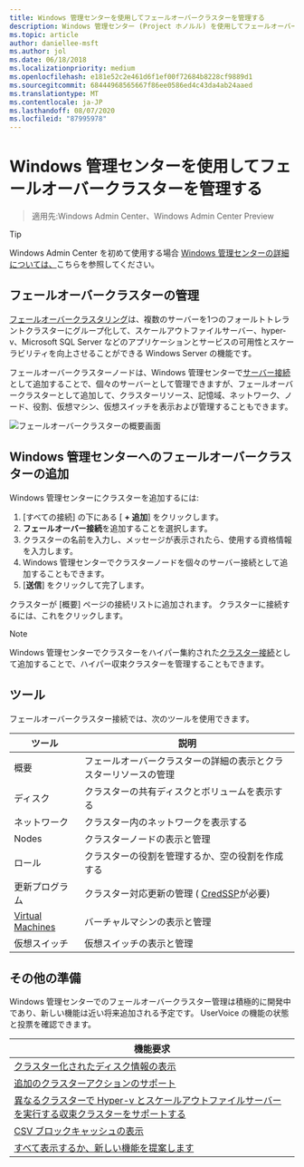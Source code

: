 ```yaml
---
title: Windows 管理センターを使用してフェールオーバークラスターを管理する
description: Windows 管理センター (Project ホノルル) を使用してフェールオーバークラスターを管理する
ms.topic: article
author: daniellee-msft
ms.author: jol
ms.date: 06/18/2018
ms.localizationpriority: medium
ms.openlocfilehash: e181e52c2e461d6f1ef00f72684b8228cf9889d1
ms.sourcegitcommit: 68444968565667f86ee0586ed4c43da4ab24aaed
ms.translationtype: MT
ms.contentlocale: ja-JP
ms.lasthandoff: 08/07/2020
ms.locfileid: "87995978"
---
```

# <a name="manage-failover-clusters-with-windows-admin-center"></a>Windows 管理センターを使用してフェールオーバークラスターを管理する

>適用先:Windows Admin Center、Windows Admin Center Preview

> [!Tip]
> Windows Admin Center を初めて使用する場合
> [Windows 管理センターの詳細については、](../overview.md)こちらを参照してください。

## <a name="managing-failover-clusters"></a>フェールオーバークラスターの管理
[フェールオーバークラスタリング](../../../failover-clustering/failover-clustering-overview.md)は、複数のサーバーを1つのフォールトトレラントクラスターにグループ化して、スケールアウトファイルサーバー、hyper-v、Microsoft SQL Server などのアプリケーションとサービスの可用性とスケーラビリティを向上させることができる Windows Server の機能です。

フェールオーバークラスターノードは、Windows 管理センターで[サーバー接続](manage-servers.md)として追加することで、個々のサーバーとして管理できますが、フェールオーバークラスターとして追加して、クラスターリソース、記憶域、ネットワーク、ノード、役割、仮想マシン、仮想スイッチを表示および管理することもできます。

![フェールオーバークラスターの概要画面](../media/manage-failover-clusters/fcm-overview.png)

## <a name="adding-a-failover-cluster-to-windows-admin-center"></a>Windows 管理センターへのフェールオーバークラスターの追加
Windows 管理センターにクラスターを追加するには:

1. [すべての接続] の下にある [ **+ 追加**] をクリックします。
2. **フェールオーバー接続**を追加することを選択します。
3. クラスターの名前を入力し、メッセージが表示されたら、使用する資格情報を入力します。
4. Windows 管理センターでクラスターノードを個々のサーバー接続として追加することもできます。
5. [**送信**] をクリックして完了します。

クラスターが [概要] ページの接続リストに追加されます。 クラスターに接続するには、これをクリックします。

> [!NOTE]
> Windows 管理センターでクラスターをハイパー集約された[クラスター接続](manage-hyper-converged.md)として追加することで、ハイパー収束クラスターを管理することもできます。

## <a name="tools"></a>ツール

フェールオーバークラスター接続では、次のツールを使用できます。

| ツール | 説明 |
| ---- | ----------- |
| 概要 | フェールオーバークラスターの詳細の表示とクラスターリソースの管理 |
| ディスク | クラスターの共有ディスクとボリュームを表示する |
| ネットワーク | クラスター内のネットワークを表示する |
| Nodes | クラスターノードの表示と管理 |
| ロール | クラスターの役割を管理するか、空の役割を作成する |
| 更新プログラム | クラスター対応更新の管理 ( [CredSSP](../understand/faq.md#does-windows-admin-center-use-credssp)が必要) |
| [Virtual Machines](manage-virtual-machines.md) | バーチャルマシンの表示と管理 |
| 仮想スイッチ | 仮想スイッチの表示と管理 |

## <a name="more-coming"></a>その他の準備

Windows 管理センターでのフェールオーバークラスター管理は積極的に開発中であり、新しい機能は近い将来追加される予定です。 UserVoice の機能の状態と投票を確認できます。

|機能要求|
|-------|
| [クラスター化されたディスク情報の表示](https://windowsserver.uservoice.com/forums/295071-management-tools/suggestions/31740424--cluster-more-disk-info-in-failover-cluster-manag) |
| [追加のクラスターアクションのサポート](https://windowsserver.uservoice.com/forums/295071-management-tools/suggestions/33558076--fcm-full-csv-management-cycle-in-one-place) |
| [異なるクラスターで Hyper-v とスケールアウトファイルサーバーを実行する収束クラスターをサポートする](https://windowsserver.uservoice.com/forums/295071-management-tools/suggestions/31729741--cluster-support-for-converged-architecture) |
| [CSV ブロックキャッシュの表示](https://windowsserver.uservoice.com/forums/295071-management-tools/suggestions/31669477--cluster-csv-block-cache) |
| [すべて表示するか、新しい機能を提案します](https://windowsserver.uservoice.com/forums/295071/filters/top?category_id=319162&query=%5Bcluster%5D) |